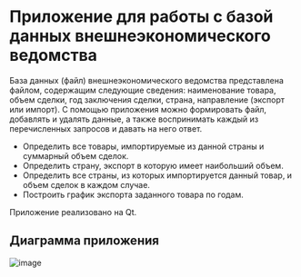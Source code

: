 # Приложение для работы с базой данных внешнеэкономического ведомства
База данных (файл) внешнеэкономического ведомства представлена файлом, содержащим следующие сведения: наименование товара, объем сделки, год заключения сделки, страна, направление (экспорт или импорт). С помощью приложения можно формировать файл, добавлять и удалять данные, а также воспринимать каждый из перечисленных запросов и давать на него ответ.
- Определить все товары, импортируемые из данной страны и суммарный объем сделок.
- Определить страну, экспорт в которую имеет наибольший объем.
- Определить все страны, из которых импортируется данный товар, и объем сделок в каждом случае.
- Построить график экспорта заданного товара по годам.

Приложение реализовано на Qt.

## Диаграмма приложения
![image](https://github.com/merf14/foreign_economic_app/assets/89605064/b999f574-6ef5-4b8b-87bd-ac654a6af01c)
